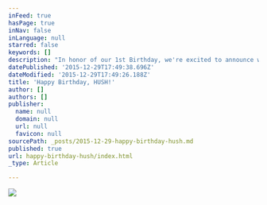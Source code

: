 ```yaml
---
inFeed: true
hasPage: true
inNav: false
inLanguage: null
starred: false
keywords: []
description: "In honor of our 1st Birthday, we're excited to announce we're expanding into TWO new cities in 2016!"
datePublished: '2015-12-29T17:49:38.696Z'
dateModified: '2015-12-29T17:49:26.188Z'
title: 'Happy Birthday, HUSH!'
author: []
authors: []
publisher:
  name: null
  domain: null
  url: null
  favicon: null
sourcePath: _posts/2015-12-29-happy-birthday-hush.md
published: true
url: happy-birthday-hush/index.html
_type: Article

---
```

![](https://the-grid-user-content.s3-us-west-2.amazonaws.com/ca4b9f00-0042-4a05-91aa-e41c13ee91e7.png)